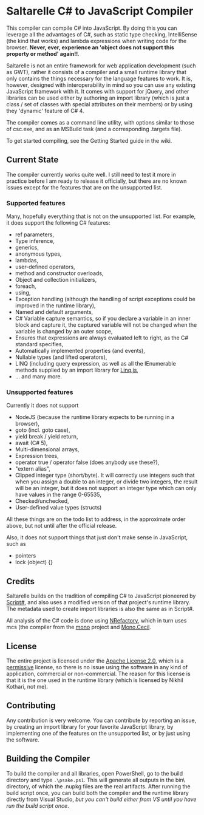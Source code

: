 # Saltarelle C# to JavaScript Compiler #

This compiler can compile C# into JavaScript. By doing this you can leverage all the advantages of C#, such as static type checking, IntelliSense (the kind that works) and lambda expressions when writing code for the browser. **Never, ever, experience an 'object does not support this property or method' again!!**.

Saltarelle is not an entire framework for web application development (such as GWT), rather it consists of a compiler and a small runtime library that only contains the things necessary for the language features to work. It is, however, designed with interoperability in mind so you can use any existing JavaScript framework with it. It comes with support for jQuery, and other libraries can be used either by authoring an import library (which is just a class / set of classes with special attributes on their members) or by using they 'dynamic' feature of C# 4.

The compiler comes as a command line utility, with options similar to those of csc.exe, and as an MSBuild task (and a corresponding .targets file). 

To get started compiling, see the Getting Started guide in the wiki.

## Current State ##

The compiler currently works quite well. I still need to test it more in practice before I am ready to release it officially, but there are no known issues except for the features that are on the unsupported list.

### Supported features ###

Many, hopefully everything that is not on the unsupported list. For example, it does support the following C# features:

* ref parameters,
* Type inference,
* generics,
* anonymous types,
* lambdas,
* user-defined operators,
* method and constructor overloads,
* Object and collection initializers,
* foreach,
* using,
* Exception handling (although the handling of script exceptions could be improved in the runtime library),
* Named and default arguments,
* C# Variable capture semantics, so if you declare a variable in an inner block and capture it, the captured variable will not be changed when the variable is changed by an outer scope,
* Ensures that expressions are always evaluated left to right, as the C# standard specifies,
* Automatically implemented properties (and events),
* Nullable types (and lifted operators),
* LINQ (including query expression, as well as all the IEnumerable methods supplied by an import library for [Linq.js](http://linqjs.codeplex.com/),
* ... and many more.

### Unsupported features ###

Currently it does not support

* NodeJS (because the runtime library expects to be running in a browser),
* goto (incl. goto case),
* yield break / yield return,
* await (C# 5),
* Multi-dimensional arrays,
* Expression trees,
* operator true / operator false (does anybody use these?),
* "extern alias",
* Clipped integer type (short/byte). It will correctly use integers such that when you assign a double to an integer, or divide two integers, the result will be an integer, but it does not support an integer type which can only have values in the range 0-65535,
* Checked/unchecked,
* User-defined value types (structs)

All these things are on the todo list to address, in the approximate order above, but not until after the official release.

Also, it does not support things that just don't make sense in JavaScript, such as

* pointers
* lock (object) {}

## Credits ##

Saltarelle builds on the tradition of compiling C# to JavaScript pioneered by [Script#](https://github.com/nikhilk/scriptsharp), and also uses a modified version of that project's runtime library. The metadata used to create import libraries is also the same as in Script#.

All analysis of the C# code is done using [NRefactory](https://github.com/icsharpcode/NRefactory), which in turn uses mcs (the compiler from the [mono](http://www.mono-project.com) project and [Mono.Cecil](https://github.com/jbevain/cecil).

## License ##

The entire project is licensed under the [Apache License 2.0](http://www.apache.org/licenses/LICENSE-2.0.html), which is a [permissive](http://www.apache.org/foundation/license-faq.html#WhatDoesItMEAN) license, so there is no issue using the software in any kind of application, commercial or non-commercial. The reason for this license is that it is the one used in the runtime library (which is licensed by Nikhil Kothari, not me).

## Contributing ##

Any contribution is very welcome. You can contribute by reporting an issue, by creating an import library for your favorite JavaScript library, by implementing one of the features on the unsupported list, or by just using the software.

## Building the Compiler ##

To build the compiler and all libraries, open PowerShell, go to the build directory and type `.\psake.ps1`. This will generate all outputs in the bin\ directory, of which the .nupkg files are the real artifacts. After running the build script once, you can build both the compiler and the runtime library directly from Visual Studio, *but you can't build either from VS until you have run the build script once*.
